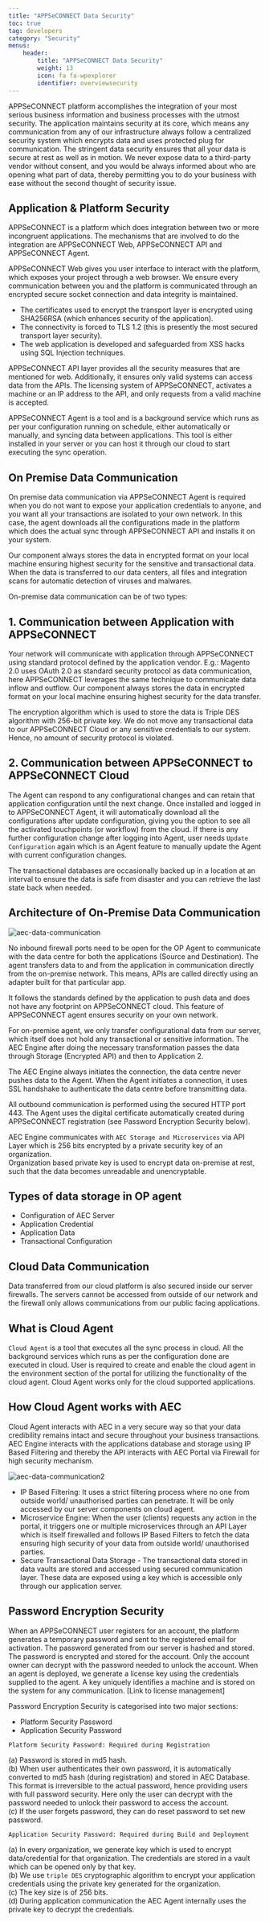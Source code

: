 ```yaml
---
title: "APPSeCONNECT Data Security"
toc: true
tag: developers
category: "Security"
menus: 
    header:
        title: "APPSeCONNECT Data Security"
        weight: 13
        icon: fa fa-wpexplorer
        identifier: overviewsecurity
---
```


APPSeCONNECT platform accomplishes the integration of your most serious business information and business processes 
with the utmost security. The application maintains security at its core, which means any communication from any of 
our infrastructure always follow a centralized security system which encrypts data and uses protected plug for 
communication. The stringent data security ensures that all your data is secure at rest as well as in motion. 
We never expose data to a third-party vendor without consent, and you would be always informed about who are 
opening what part of data, thereby permitting you to do your business with ease without the second thought of security 
issue. 

## Application & Platform Security 
APPSeCONNECT is a platform which does integration between two or more incongruent applications. The mechanisms that 
are involved to do the integration are APPSeCONNECT Web, APPSeCONNECT API and APPSeCONNECT Agent. 

APPSeCONNECT Web gives you user interface to interact with the platform, which exposes your project through a 
web browser. We ensure every communication between you and the platform is communicated through an encrypted 
secure socket connection and data integrity is maintained.  

* The certificates used to encrypt the transport layer is encrypted using SHA256RSA (which enhances security of the application). 
* The connectivity is forced to TLS 1.2 (this is presently the most secured transport layer security). 
* The web application is developed and safeguarded from XSS hacks using SQL Injection techniques. 

APPSeCONNECT API layer provides all the security measures that are mentioned for web. Additionally, it ensures only valid systems can access data from the APIs. The licensing system of APPSeCONNECT, activates a machine or an 
IP address to the API, and only requests from a valid machine is accepted.

APPSeCONNECT Agent is a tool and is a background service which runs as per your configuration running on schedule, 
either automatically or manually, and syncing data between applications. This tool is either installed in your server 
or you can host it through our cloud to start executing the sync operation.

## On Premise Data Communication 

On premise data communication via APPSeCONNECT Agent is required when you do not want to expose your application 
credentials to anyone, and you want all your transactions are isolated to your own network.  In this case, the agent 
downloads all the configurations made in the platform which does the actual sync through APPSeCONNECT API and installs
it on your system. 

Our component always stores the data in encrypted format on your local machine ensuring highest security for the
sensitive and transactional data. When the data is transferred to our data centers, all files and integration 
scans for automatic detection of viruses and malwares.  

On-premise data communication can be of two types: 

## 1. Communication between Application with APPSeCONNECT

Your network will communicate with application through APPSeCONNECT using standard protocol defined by the 
application vendor. E.g.: Magento 2.0 uses OAuth 2.0 as standard security protocol as data communication, 
here APPSeCONNECT leverages the same technique to communicate data inflow and outflow. Our component always 
stores the data in encrypted format on your local machine ensuring highest security for the data transfer. 

The encryption algorithm which is used to store the data is Triple DES algorithm with 256-bit private key. 
We do not move any transactional data to our APPSeCONNECT Cloud or any sensitive credentials to our system. 
Hence, no amount of security protocol is violated. 

## 2. Communication between APPSeCONNECT to APPSeCONNECT Cloud

The Agent can respond to any configurational changes and can retain that application configuration until the next 
change.  Once installed and logged in to APPSeCONNECT Agent, it will automatically download all the configurations 
after update configuration, giving you the option to see all the activated touchpoints (or workflow) from the cloud. 
If there is any further configuration change after logging into Agent, user needs `Update Configuration` again which 
is an Agent feature to manually update the Agent with current configuration changes.

The transactional databases are occasionally backed up in a location at an interval to ensure the data is safe from 
disaster and you can retrieve the last state back when needed. 

## Architecture of On-Premise Data Communication 

![aec-data-communication](/staticfiles/licensekey/aec-data-communication.png)    

No inbound firewall ports need to be open for the OP Agent to communicate with the data centre for both the applications 
(Source and Destination). The agent transfers data to and from the application in communication directly from the 
on-premise network. This means, APIs are called directly using an adapter built for that particular app. 

It follows the standards defined by the application to push data and does not have any footprint on APPSeCONNECT cloud.
This feature of APPSeCONNECT agent ensures security on your own network. 

For on-premise agent, we only transfer configurational data from our server, which itself does not hold any 
transactional or sensitive information. The AEC Engine after doing the necessary transformation passes the 
data through Storage (Encrypted API) and then to Application 2.

The AEC Engine always initiates the connection, the data centre never pushes data to the Agent. When the Agent initiates a connection, 
it uses SSL handshake to authenticate the data centre before transmitting data. 

All outbound communication is performed using the secured HTTP port 443. The Agent uses the digital certificate 
automatically created during APPSeCONNECT registration (see Password Encryption Security below).


AEC Engine communicates with `AEC Storage and Microservices` via API Layer which is 256 bits encrypted by a private security key of an organization.  
Organization based private key is used to encrypt data on-premise at rest, such that the data becomes unreadable and unencryptable.

## Types of data storage in OP agent

* Configuration of AEC Server
* Application Credential
* Application Data
* Transactional Configuration

## Cloud Data Communication 

Data transferred from our cloud platform is also secured inside our server firewalls. The servers cannot be accessed 
from outside of our network and the firewall only allows communications from our public facing applications. 

## What is Cloud Agent  

`Cloud Agent` is a tool that executes all the sync process in cloud. All the background services which runs as per the 
configuration done are executed in cloud. User is required to create and enable the cloud agent in the environment 
section of the portal for utilizing the functionality of the cloud agent. Cloud Agent works only for the cloud 
supported applications.

## How Cloud Agent works with AEC

Cloud Agent interacts with AEC in a very secure way so that your data credibility remains intact and secure throughout
 your business transactions. AEC Engine interacts with the applications database and storage using IP Based Filtering
and thereby the API interacts with AEC Portal via Firewall for high security mechanism.
  
![aec-data-communication2](/staticfiles/licensekey/aec-data-communication2.png)  

* IP Based Filtering: It uses a strict filtering process where no one from outside world/ unauthorised parties can penetrate. It will be only accessed by our server components on cloud agent.
* Microservice Engine: When the user (clients) requests any action in the portal, it triggers one or multiple microservices through an API Layer which is itself firewalled and follows IP Based Filters 
  to fetch the data ensuring high security of your data from outside world/ unauthorised parties.
* Secure Transactional Data Storage - The transactional data stored in data vaults are stored and accessed using secured communication layer. These data are exposed using a key which is 
  accessible only through our application server. 

## Password Encryption Security

When an APPSeCONNECT user registers for an account, the platform generates a temporary password 
and sent to the registered email for activation. The password generated from our server is hashed and stored. 
The password is encrypted and stored for the account. Only the account owner can decrypt with the password 
needed to unlock the account. When an agent is deployed, we generate a license key using the credentials supplied 
to the agent. A key uniquely identifies a machine and is stored on the system for any communication. 
[Link to license management]

Password Encryption Security is categorised into two major sections: 

* Platform Security Password 
* Application Security Password
 
`Platform Security Password: Required during Registration`

(a) Password is stored in md5 hash.  
(b) When user authenticates their own password, it is automatically converted to md5 hash (during registration) and stored in AEC Database. 
    This format is irreversible to the actual password, hence providing users with full password security. Here only the user can decrypt 
    with the password needed to unlock their password to access the account.  
(c) If the user forgets password, they can do reset password to set new password.  

`Application Security Password: Required during Build and Deployment`

(a)	In every organization, we generate key which is used to encrypt data/credential for that organization. The credentials are stored in a vault which can be opened only by that key.  
(b)	We use `triple DES` cryptographic algorithm to encrypt your application credentials using the private key generated for the organization.  
(c)	The key size is of 256 bits.  
(d)	During application communication the AEC Agent internally uses the private key to decrypt the credentials.  
